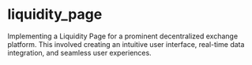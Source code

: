 # liquidity_page
Implementing a Liquidity Page for a prominent decentralized exchange platform. This involved creating an intuitive user interface, real-time data integration, and seamless user experiences.

